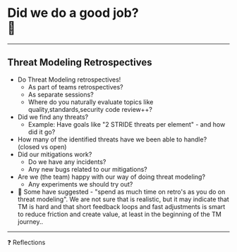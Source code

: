 <!-- markdownlint-disable MD033 -->

# Did we do a good job?</br>👀

---

## Threat Modeling Retrospectives

<div><!-- .element: style="font-size:0.6em"-->

- Do Threat Modeling retrospectives!<!-- .element: class="fragment" data-fragment-index="1" -->
  - As part of teams retrospectives?<!-- .element: class="fragment" data-fragment-index="1" -->
  - As separate sessions?<!-- .element: class="fragment" data-fragment-index="1" -->
  - Where do you naturally evaluate topics like quality,standards,security code review++? <!-- .element: class="fragment" data-fragment-index="1" -->
- Did we find any threats?<!-- .element: class="fragment" data-fragment-index="2" -->
  - Example: Have goals like "2 STRIDE threats per element" - and how did it go?<!-- .element: class="fragment" data-fragment-index="2" -->
- How many of the identified threats have we been able to handle? (closed vs open)<!-- .element: class="fragment" data-fragment-index="3" -->
- Did our mitigations work?<!-- .element: class="fragment" data-fragment-index="4" -->
  - Do we have any incidents?<!-- .element: class="fragment" data-fragment-index="4" -->
  - Any new bugs related to our mitigations?<!-- .element: class="fragment" data-fragment-index="4" -->
- Are we (the team) happy with our way of doing threat modeling?<!-- .element: class="fragment" data-fragment-index="6" -->
  - Any experiments we should try out?<!-- .element: class="fragment" data-fragment-index="7" -->
- 🤔 Some have suggested - "spend as much time on retro's as you do on threat modeling". We are not sure that is realistic, but it may indicate that TM is hard and that short feedback loops and fast adjustments is smart to reduce friction and create value, at least in the beginning of the TM journey..<!-- .element: class="fragment" data-fragment-index="8" -->

</div>

<hr>

❓ Reflections<!-- .element: class="fragment" data-fragment-index="9" -->
